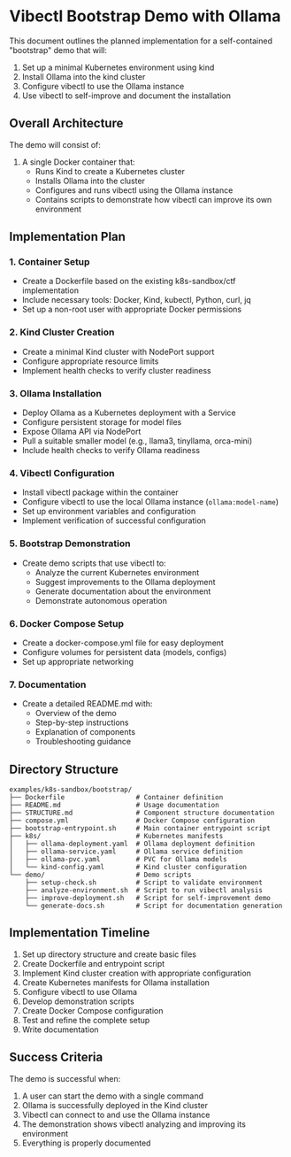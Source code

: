 # Vibectl Bootstrap Demo with Ollama

This document outlines the planned implementation for a self-contained "bootstrap" demo that will:

1. Set up a minimal Kubernetes environment using kind
2. Install Ollama into the kind cluster
3. Configure vibectl to use the Ollama instance
4. Use vibectl to self-improve and document the installation

## Overall Architecture

The demo will consist of:

1. A single Docker container that:
   - Runs Kind to create a Kubernetes cluster
   - Installs Ollama into the cluster
   - Configures and runs vibectl using the Ollama instance
   - Contains scripts to demonstrate how vibectl can improve its own environment

## Implementation Plan

### 1. Container Setup

- Create a Dockerfile based on the existing k8s-sandbox/ctf implementation
- Include necessary tools: Docker, Kind, kubectl, Python, curl, jq
- Set up a non-root user with appropriate Docker permissions

### 2. Kind Cluster Creation

- Create a minimal Kind cluster with NodePort support
- Configure appropriate resource limits
- Implement health checks to verify cluster readiness

### 3. Ollama Installation

- Deploy Ollama as a Kubernetes deployment with a Service
- Configure persistent storage for model files
- Expose Ollama API via NodePort
- Pull a suitable smaller model (e.g., llama3, tinyllama, orca-mini)
- Include health checks to verify Ollama readiness

### 4. Vibectl Configuration

- Install vibectl package within the container
- Configure vibectl to use the local Ollama instance (`ollama:model-name`)
- Set up environment variables and configuration
- Implement verification of successful configuration

### 5. Bootstrap Demonstration

- Create demo scripts that use vibectl to:
  - Analyze the current Kubernetes environment
  - Suggest improvements to the Ollama deployment
  - Generate documentation about the environment
  - Demonstrate autonomous operation

### 6. Docker Compose Setup

- Create a docker-compose.yml file for easy deployment
- Configure volumes for persistent data (models, configs)
- Set up appropriate networking

### 7. Documentation

- Create a detailed README.md with:
  - Overview of the demo
  - Step-by-step instructions
  - Explanation of components
  - Troubleshooting guidance

## Directory Structure

```
examples/k8s-sandbox/bootstrap/
├── Dockerfile                  # Container definition
├── README.md                   # Usage documentation
├── STRUCTURE.md                # Component structure documentation
├── compose.yml                 # Docker Compose configuration
├── bootstrap-entrypoint.sh     # Main container entrypoint script
├── k8s/                        # Kubernetes manifests
│   ├── ollama-deployment.yaml  # Ollama deployment definition
│   ├── ollama-service.yaml     # Ollama service definition
│   ├── ollama-pvc.yaml         # PVC for Ollama models
│   └── kind-config.yaml        # Kind cluster configuration
└── demo/                       # Demo scripts
    ├── setup-check.sh          # Script to validate environment
    ├── analyze-environment.sh  # Script to run vibectl analysis
    ├── improve-deployment.sh   # Script for self-improvement demo
    └── generate-docs.sh        # Script for documentation generation
```

## Implementation Timeline

1. Set up directory structure and create basic files
2. Create Dockerfile and entrypoint script
3. Implement Kind cluster creation with appropriate configuration
4. Create Kubernetes manifests for Ollama installation
5. Configure vibectl to use Ollama
6. Develop demonstration scripts
7. Create Docker Compose configuration
8. Test and refine the complete setup
9. Write documentation

## Success Criteria

The demo is successful when:

1. A user can start the demo with a single command
2. Ollama is successfully deployed in the Kind cluster
3. Vibectl can connect to and use the Ollama instance
4. The demonstration shows vibectl analyzing and improving its environment
5. Everything is properly documented 